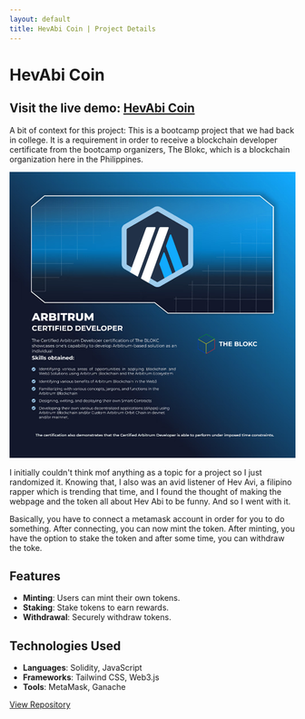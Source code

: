 ```yaml
---
layout: default
title: HevAbi Coin | Project Details
---
```


# HevAbi Coin

## Visit the live demo: [HevAbi Coin](https://hevabi.vercel.app)

A bit of context for this project:
This is a bootcamp project that we had back in college. It is a requirement in order to receive a blockchain developer certificate from the bootcamp organizers, The Blokc, which is a blockchain organization here in the Philippines. 

![Certificate](images/cert/cert.jpg)  

I initially couldn't think mof anything as a topic for a project so I just randomized it. Knowing that, I also was an avid listener of Hev Avi, a filipino rapper which is trending that time, and I found the thought of making the webpage and the token all about Hev Abi to be funny. And so I went with it.

Basically, you have to connect a metamask account in order for you to do something. After connecting, you can now mint the token. After minting, you have the option to stake the token and after some time, you can withdraw the toke.

## Features
- **Minting**: Users can mint their own tokens.
- **Staking**: Stake tokens to earn rewards.
- **Withdrawal**: Securely withdraw tokens.

## Technologies Used
- **Languages**: Solidity, JavaScript
- **Frameworks**: Tailwind CSS, Web3.js
- **Tools**: MetaMask, Ganache

[View Repository](https://github.com/CharlesMatthewAtilano/HevAbi)
